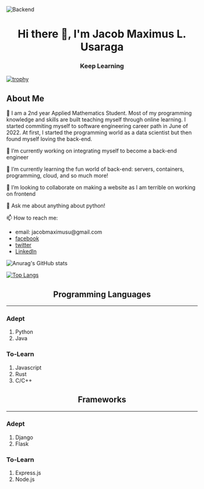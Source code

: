 
![Backend](https://user-images.githubusercontent.com/90799133/178169130-c190e029-07fd-4df0-8470-5f98583ca105.png)
<h1 align="center">
  Hi there 👋, I'm Jacob Maximus L. Usaraga
 </h1> 
 
 <h3 align = "center">
  Keep Learning
  </h3>


[![trophy](https://github-profile-trophy.vercel.app/?username=miniloda)](https://github.com/anuraghazra/github-profile-trophy)

## About Me

🏫 I am a 2nd year Applied Mathematics Student. Most of my programming knowledge and skills are built teaching myself through online learning. I started commiting myself to software engineering career path in June of 2022. At first, I started the programming world as a data scientist but then found myself loving the back-end.

🔭 I’m currently working on integrating myself to become a back-end engineer

🌱 I’m currently learning the fun world of back-end: servers, containers, programming, cloud, and so much more!

👯 I’m looking to collaborate on making a website as I am terrible on working on frontend

<!--🤔 I’m looking for help with ...-->

💬 Ask me about anything about python!

📫 How to reach me:

<ul>
<li>email: jacobmaximusu@gmail.com

  <li><a href = "https://www.facebook.com/profile.php?id=100072172583649">facebook</a></li>

  <li><a href = "https://twitter.com/makisekarissa">twitter</a></li>
  <li><a href = "https://www.linkedin.com/in/jacob-maximus-usaraga-00565b220"/>LinkedIn</a></li>
  </ul>

![Anurag's GitHub stats](https://github-readme-stats.vercel.app/api?username=miniloda&show_icons=true&theme=tokyonight)


[![Top Langs](https://github-readme-stats.vercel.app/api/top-langs/?username=miniloda&layout=compact)](https://github.com/anuraghazra/github-readme-stats)

<h2 align="center">
  Programming Languages
</h2> 

--------------------------------------------------------------------------------------------------------------------------
<div id = "programming">
<h3> Adept</h3>

<ol>
  <li>Python</li>
  <li>Java</li>
 </ol>

  <h3> To-Learn</h3> 
<ol>
   <li>Javascript</li>
  <li>Rust</li>
  <li>C/C++</li>
</ol>
  </div>
<h2 align="center">
  Frameworks
</h2> 

--------------------------------------------------------------------------------------------------------------------------
### Adept

<ol>
  <li>Django</li>
  <li>Flask</li>
 </ol>

### To-Learn 
<ol>
   <li>Express.js</li>
  <li>Node.js</li>

  </ol>

